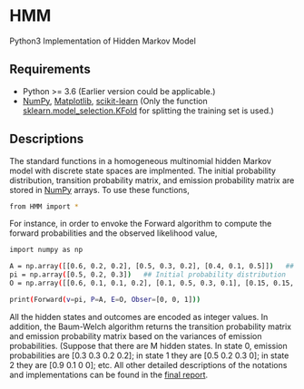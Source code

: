 # HMM
Python3 Implementation of Hidden Markov Model

## Requirements
- Python >= 3.6 (Earlier version could be applicable.)
- [NumPy](http://www.numpy.org/), [Matplotlib](https://matplotlib.org/), [scikit-learn](https://scikit-learn.org/stable/index.html) (Only the function [sklearn.model_selection.KFold](https://scikit-learn.org/stable/modules/generated/sklearn.model_selection.KFold.html) for splitting the training set is used.)

## Descriptions
The standard functions in a homogeneous multinomial hidden Markov model with discrete state spaces are implmented. The initial probability distribution, transition probability matrix, and emission probability matrix are stored in [NumPy](http://www.numpy.org/) arrays. To use these functions, 
```bash
from HMM import *
```
For instance, in order to envoke the Forward algorithm to compute the forward probabilities and the observed likelihood value, 
```bash
import numpy as np

A = np.array([[0.6, 0.2, 0.2], [0.5, 0.3, 0.2], [0.4, 0.1, 0.5]])   ## Transition probability matrix (|states|*|states|)
pi = np.array([0.5, 0.2, 0.3])   ## Initial probability distribution
O = np.array([[0.6, 0.1, 0.1, 0.2], [0.1, 0.5, 0.3, 0.1], [0.15, 0.15, 0.3, 0.4]])  ## Emission probability matrix  (|states|*|outcomes|)

print(Forward(v=pi, P=A, E=O, Obser=[0, 0, 1]))
```
All the hidden states and outcomes are encoded as integer values. In addition, the Baum-Welch algorithm returns the transition probability matrix and emission probability matrix based on the variances of emission probabilities. (Suppose that there are M hidden states. In state 0, emission probabilities are [0.3  0.3  0.2  0.2]; in state 1 they are [0.5  0.2  0.3  0]; in state 2 they are [0.9  0.1  0  0]; etc.
All other detailed descriptions of the notations and implementations can be found in the [final report](). 
